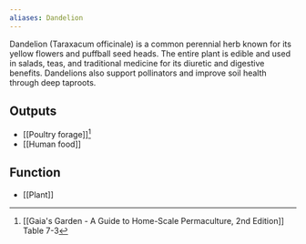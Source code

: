 ```yaml
---
aliases: Dandelion
---
```

Dandelion (Taraxacum officinale) is a common perennial herb known for its yellow flowers and puffball seed heads. The entire plant is edible and used in salads, teas, and traditional medicine for its diuretic and digestive benefits. Dandelions also support pollinators and improve soil health through deep taproots.
## Outputs
- [[Poultry forage]][^1]
- [[Human food]]
## Function
- [[Plant]]

[^1]: [[Gaia's Garden - A Guide to Home-Scale Permaculture, 2nd Edition]] Table 7-3